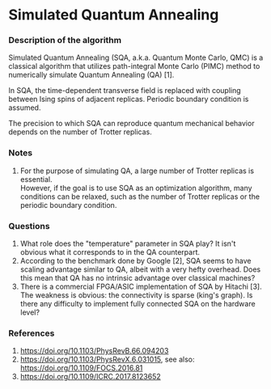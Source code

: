 # Simulated Quantum Annealing
### Description of the algorithm
Simulated Quantum Annealing (SQA, a.k.a. Quantum Monte Carlo, QMC) is a classical algorithm that utilizes path-integral Monte Carlo (PIMC) method to numerically simulate Quantum Annealing (QA) [1]. <br>

In SQA, the time-dependent transverse field is replaced with coupling between Ising spins of adjacent replicas. Periodic boundary condition is assumed. <br>

The precision to which SQA can reproduce quantum mechanical behavior depends on the number of Trotter replicas.

### Notes
1. For the purpose of simulating QA, a large number of Trotter replicas is essential. <br>
   However, if the goal is to use SQA as an optimization algorithm, many conditions can be relaxed, such as the number of Trotter replicas or the periodic boundary condition.

### Questions
1. What role does the "temperature" parameter in SQA play? It isn't obvious what it corresponds to in the QA counterpart.
2. According to the benchmark done by Google [2], SQA seems to have scaling advantage similar to QA, albeit with a very hefty overhead. Does this mean that QA has no intrinsic advantage over classical machines?
3. There is a commercial FPGA/ASIC implementation of SQA by Hitachi [3]. The weakness is obvious: the connectivity is sparse (king's graph). Is there any difficulty to implement fully connected SQA on the hardware level?

### References
1. https://doi.org/10.1103/PhysRevB.66.094203
2. https://doi.org/10.1103/PhysRevX.6.031015, see also: https://doi.org/10.1109/FOCS.2016.81
3. https://doi.org/10.1109/ICRC.2017.8123652
